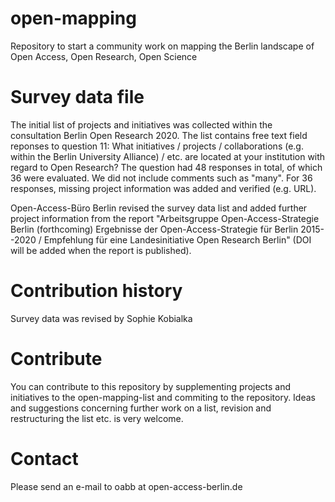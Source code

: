 # open-mapping
Repository to start a community work on mapping the Berlin landscape of Open Access, Open Research, Open Science

# Survey data file
The initial list of projects and initiatives was collected within the consultation Berlin Open Research 2020. The list contains free text field reponses to question 11: What initiatives / projects / collaborations (e.g. within the Berlin University Alliance) / etc. are located at your institution with regard to Open Research? The question had 48 responses in total, of which 36 were evaluated. We did not include comments such as "many". For 36 responses, missing project information was added and verified (e.g. URL).

Open-Access-Büro Berlin revised the survey data list and added further project information from the report "Arbeitsgruppe Open-Access-Strategie Berlin (forthcoming) Ergebnisse der Open-Access-Strategie für Berlin 2015--2020 / Empfehlung für eine Landesinitiative Open Research Berlin" (DOI will be added when the report is published).

# Contribution history
Survey data was revised by Sophie Kobialka

# Contribute
You can contribute to this repository by supplementing projects and initiatives to the open-mapping-list and commiting to the repository. Ideas and suggestions concerning further work on a list, revision and restructuring the list etc. is very welcome. 

# Contact
Please send an e-mail to oabb at open-access-berlin.de
